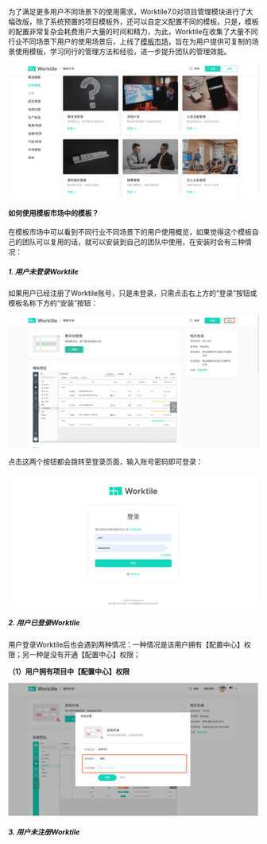 为了满足更多用户不同场景下的使用需求，Worktile7.0对项目管理模块进行了大幅改版，除了系统预置的项目模板外，还可以自定义配置不同的模板。只是，模板的配置非常复杂会耗费用户大量的时间和精力，为此，Worktile在收集了大量不同行业不同场景下用户的使用场景后，上线了[模板市场](https://apps.worktile.com/templates)，旨在为用户提供可复制的场景使用模板，学习同行的管理方法和经验，进一步提升团队的管理效能。

![](/assets/0-模板市场.png)

#### 如何使用模板市场中的模板？
在模板市场中可以看到不同行业不同场景下的用户使用概览，如果觉得这个模板自己的团队可以复用的话，就可以安装到自己的团队中使用，在安装时会有三种情况：

##### 1. 用户未登录Worktile
如果用户已经注册了Worktile账号，只是未登录，只需点击右上方的“登录”按钮或模板名称下方的“安装”按钮：

![](/assets/0-安装模板1.png)

点击这两个按钮都会跳转至登录页面，输入账号密码即可登录：

![](/assets/2-登录页面.png)

##### 2. 用户已登录Worktile
用户登录Worktile后也会遇到两种情况：一种情况是该用户拥有【配置中心】权限；另一种是没有开通【配置中心】权限；

**（1）用户拥有项目中【配置中心】权限**

![](/assets/4-安装模板.png)

##### 3. 用户未注册Worktile










